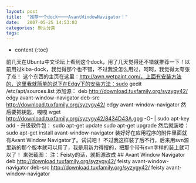 ```yaml
---
layout: post
title:  "推荐一个dock────AvantWindowNavigator！"
date:   2007-05-25 14:53:03
categories: 默认分类
tags:
---
```


* content
{:toc}

前几天在Ubuntu中文论坛上看到这个dock，用了几天觉得还不错就推荐一下！以前用过kiba-dock，我觉得那个也不错，不过我没怎么用过，呵呵，我觉得太夸张了点！    这个东西的主页在这里：http://awn.wetpaint.com/，上面有安装方法的，这里我就简单的说下在Edgy下的安装方法：sudo gedit /etc/apt/sources.list  添加源：  deb http://download.tuxfamily.org/syzygy42/ edgy avant-window-navigator
  deb-src http://download.tuxfamily.org/syzygy42/ edgy avant-window-navigator  然后要把钥匙，嘎嘎  wget http://download.tuxfamily.org/syzygy42/8434D43A.gpg -O- | sudo apt-key add -  升级软件包：  sudo apt-get update  sudo apt-get upgrade  然后就装喽：  sudo apt-get install avant-window-navigator  装好好在应用程序的附件里面就有Avant Window Navigator了。试试吧！  不过我这样装了后不行，后来用svn源里新的那个版本就可以用了，我是用新力得搜的，把那个带有svn字样的装上就可以了！  来张截图：   注：Feisty的话，就把源改成  ## Avant Window Navigator
  deb http://download.tuxfamily.org/syzygy42/ feisty avant-window-navigator
  deb-src http://download.tuxfamily.org/syzygy42/ feisty avant-window-navigator
        
